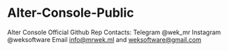 # Alter-Console-Public
Alter Console Official Github Rep
Contacts:
Telegram @wek_mr
Instagram @weksoftware
Email info@mrwek.ml and weksoftware@gmail.com
